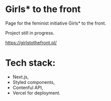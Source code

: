 # Girls* to the front

Page for the feminist initiative Girls* to the front. 

Project still in progress.

https://girlstothefront.pl/

# Tech stack:
- Next.js,
- Styled components,
- Contenful API,
- Vercel for deployment.
